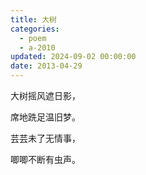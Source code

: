 ```yaml
---
title: 大树
categories:
  - poem
  - a-2010
updated: 2024-09-02 00:00:00
date: 2013-04-29
---
```


大树摇风遮日影，

席地跣足温旧梦。

芸芸未了无情事，

唧唧不断有虫声。